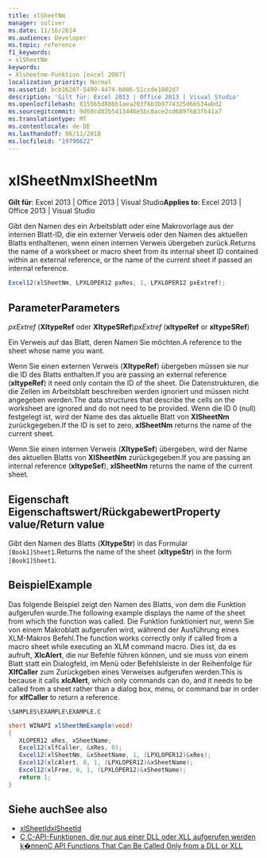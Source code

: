 ```yaml
---
title: xlSheetNm
manager: soliver
ms.date: 11/16/2014
ms.audience: Developer
ms.topic: reference
f1_keywords:
- xlSheetNm
keywords:
- Xlsheetnm-Funktion [excel 2007]
localization_priority: Normal
ms.assetid: bcb16207-5499-4474-b006-51ccde1002d7
description: 'Gilt für: Excel 2013 | Office 2013 | Visual Studio'
ms.openlocfilehash: 815565d886b1aea203f6b3b9774325d6b534abd2
ms.sourcegitcommit: 9d60cd82b5413446e5bc8ace2cd689f683fb41a7
ms.translationtype: MT
ms.contentlocale: de-DE
ms.lasthandoff: 06/11/2018
ms.locfileid: "19790622"
---
```

# <a name="xlsheetnm"></a><span data-ttu-id="4342d-104">xlSheetNm</span><span class="sxs-lookup"><span data-stu-id="4342d-104">xlSheetNm</span></span>

<span data-ttu-id="4342d-105">**Gilt für**: Excel 2013 | Office 2013 | Visual Studio</span><span class="sxs-lookup"><span data-stu-id="4342d-105">**Applies to**: Excel 2013 | Office 2013 | Visual Studio</span></span> 
  
<span data-ttu-id="4342d-106">Gibt den Namen des ein Arbeitsblatt oder eine Makrovorlage aus der internen Blatt-ID, die ein externer Verweis oder den Namen des aktuellen Blatts enthaltenen, wenn einen internen Verweis übergeben zurück.</span><span class="sxs-lookup"><span data-stu-id="4342d-106">Returns the name of a worksheet or macro sheet from its internal sheet ID contained within an external reference, or the name of the current sheet if passed an internal reference.</span></span>
  
```cs
Excel12(xlSheetNm, LPXLOPER12 pxRes, 1, LPXLOPER12 pxExtref);
```

## <a name="parameters"></a><span data-ttu-id="4342d-107">Parameter</span><span class="sxs-lookup"><span data-stu-id="4342d-107">Parameters</span></span>

<span data-ttu-id="4342d-108">_pxExtref_ (**XltypeRef** oder **XltypeSRef**)</span><span class="sxs-lookup"><span data-stu-id="4342d-108">_pxExtref_ (**xltypeRef** or **xltypeSRef**)</span></span>
  
<span data-ttu-id="4342d-109">Ein Verweis auf das Blatt, deren Namen Sie möchten.</span><span class="sxs-lookup"><span data-stu-id="4342d-109">A reference to the sheet whose name you want.</span></span>
  
<span data-ttu-id="4342d-110">Wenn Sie einen externen Verweis (**XltypeRef**) übergeben müssen sie nur die ID des Blatts enthalten.</span><span class="sxs-lookup"><span data-stu-id="4342d-110">If you are passing an external reference (**xltypeRef**) it need only contain the ID of the sheet.</span></span> <span data-ttu-id="4342d-111">Die Datenstrukturen, die die Zellen im Arbeitsblatt beschreiben werden ignoriert und müssen nicht angegeben werden.</span><span class="sxs-lookup"><span data-stu-id="4342d-111">The data structures that describe the cells on the worksheet are ignored and do not need to be provided.</span></span> <span data-ttu-id="4342d-112">Wenn die ID 0 (null) festgelegt ist, wird der Name des das aktuelle Blatt von **XlSheetNm** zurückgegeben.</span><span class="sxs-lookup"><span data-stu-id="4342d-112">If the ID is set to zero, **xlSheetNm** returns the name of the current sheet.</span></span> 
  
<span data-ttu-id="4342d-113">Wenn Sie einen internen Verweis (**XltypeSef**) übergeben, wird der Name des aktuellen Blatts von **XlSheetNm** zurückgegeben.</span><span class="sxs-lookup"><span data-stu-id="4342d-113">If you are passing an internal reference (**xltypeSef**), **xlSheetNm** returns the name of the current sheet.</span></span> 
  
## <a name="property-valuereturn-value"></a><span data-ttu-id="4342d-114">Eigenschaft Eigenschaftswert/Rückgabewert</span><span class="sxs-lookup"><span data-stu-id="4342d-114">Property value/Return value</span></span>

<span data-ttu-id="4342d-115">Gibt den Namen des Blatts (**XltypeStr**) in das Formular `[Book1]Sheet1`.</span><span class="sxs-lookup"><span data-stu-id="4342d-115">Returns the name of the sheet (**xltypeStr**) in the form  `[Book1]Sheet1`.</span></span>
  
## <a name="example"></a><span data-ttu-id="4342d-116">Beispiel</span><span class="sxs-lookup"><span data-stu-id="4342d-116">Example</span></span>

<span data-ttu-id="4342d-117">Das folgende Beispiel zeigt den Namen des Blatts, von dem die Funktion aufgerufen wurde.</span><span class="sxs-lookup"><span data-stu-id="4342d-117">The following example displays the name of the sheet from which the function was called.</span></span> <span data-ttu-id="4342d-118">Die Funktion funktioniert nur, wenn Sie von einem Makroblatt aufgerufen wird, während der Ausführung eines XLM-Makros Befehl.</span><span class="sxs-lookup"><span data-stu-id="4342d-118">The function works correctly only if called from a macro sheet while executing an XLM command macro.</span></span> <span data-ttu-id="4342d-119">Dies ist, da es aufruft, **XlcAlert**, die nur Befehle führen können, und sie muss von einem Blatt statt ein Dialogfeld, im Menü oder Befehlsleiste in der Reihenfolge für **XlfCaller** zum Zurückgeben eines Verweises aufgerufen werden.</span><span class="sxs-lookup"><span data-stu-id="4342d-119">This is because it calls **xlcAlert**, which only commands can do, and it needs to be called from a sheet rather than a dialog box, menu, or command bar in order for **xlfCaller** to return a reference.</span></span> 
  
`\SAMPLES\EXAMPLE\EXAMPLE.C`
  
```cs
short WINAPI xlSheetNmExample(void)
{
   XLOPER12 xRes, xSheetName;
   Excel12(xlfCaller, &xRes, 0);
   Excel12(xlSheetNm, &xSheetName, 1, (LPXLOPER12)&xRes);
   Excel12(xlcAlert, 0, 1, (LPXLOPER12)&xSheetName);
   Excel12(xlFree, 0, 1, (LPXLOPER12)&xSheetName);
   return 1;
}
```

## <a name="see-also"></a><span data-ttu-id="4342d-120">Siehe auch</span><span class="sxs-lookup"><span data-stu-id="4342d-120">See also</span></span>

- [<span data-ttu-id="4342d-121">xlSheetId</span><span class="sxs-lookup"><span data-stu-id="4342d-121">xlSheetId</span></span>](xlsheetid.md)
- [<span data-ttu-id="4342d-122">C C-API-Funktionen, die nur aus einer DLL oder XLL aufgerufen werden k�nnen</span><span class="sxs-lookup"><span data-stu-id="4342d-122">C API Functions That Can Be Called Only from a DLL or XLL</span></span>](c-api-functions-that-can-be-called-only-from-a-dll-or-xll.md)

